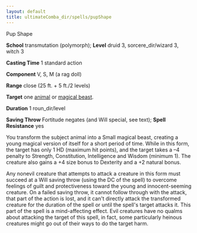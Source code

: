 ```yaml
---
layout: default
title: ultimateComba_dir/spells/pupShape
---
```

Pup Shape

**School** transmutation (polymorph); **Level** druid 3, sorcere_dir/wizard 3, witch 3

**Casting Time** 1 standard action

**Component** V, S, M (a rag doll)

**Range** close (25 ft. + 5 ft./2 levels)

**Target** one [animal](monster_dir/creatureTypes#_animal) or [magical beast](monsters/creatureTypes#_magical-beast).

**Duration** 1 roun_dir/level

**Saving Throw** Fortitude negates (and Will special, see text); **Spell Resistance** yes

You transform the subject animal into a Small magical beast, creating a young magical version of itself for a short period of time. While in this form, the target has only 1 HD (maximum hit points), and the target takes a –4 penalty to Strength, Constitution, Intelligence and Wisdom (minimum 1). The creature also gains a +4 size bonus to Dexterity and a +2 natural bonus.

Any nonevil creature that attempts to attack a creature in this form must succeed at a Will saving throw (using the DC of the spell) to overcome feelings of guilt and protectiveness toward the young and innocent-seeming creature. On a failed saving throw, it cannot follow through with the attack, that part of the action is lost, and it can't directly attack the transformed creature for the duration of the spell or until the spell's target attacks it. This part of the spell is a mind-affecting effect. Evil creatures have no qualms about attacking the target of this spell, in fact, some particularly heinous creatures might go out of their ways to do the target harm.

